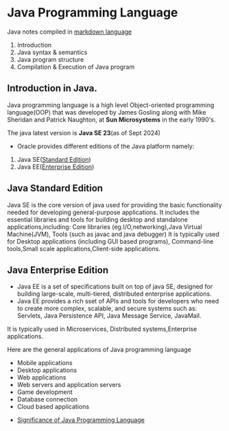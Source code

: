 # Java Programming Language
Java notes compiled in 
  [markdown language](https://www.markdownguide.org/cheat-sheet/)
1. Introduction
2. Java syntax & semantics
3. Java program structure
4. Compilation & Execution of Java program

## Introduction in Java.
Java programming language is a high level  Object-oriented programming language(OOP) that was developed by James Gosling along with Mike Sheridan and Patrick Naughton, at **Sun Microsystems** in the early 1990's.

The java latest version is **Java SE 23**(as of Sept 2024)

* Oracle provides different editions of the Java platform namely:
1. Java SE([Standard Edition](https://www.oracle.com/java/technologies/downloads/))
2. Java EE([Enterprise Edition](https://jakarta.ee/))

## Java Standard Edition
Java SE is the core version of java used for providing the basic functionality needed for developing general-purpose applications. It includes the essential libraries and tools for building desktop and standalone applications,including: Core libraries (eg.I/O,networking),Java Virtual Machine(JVM), Tools (such as javac and java debugger)
It is typically used for Desktop applications (including GUI based programs), Command-line tools,Small scale applications,Client-side applications.
## Java Enterprise Edition
* Java EE is a set of specifications built on top of java SE, designed for building large-scale, multi-tiered, distributed enterprise applications.
* Java EE provides a rich sset of APIs and tools for developers who need to create more complex, scalable, and secure systems such as: Servlets, Java Persistence API, Java Message Service, JavaMail.

It is typically used in Microservices, Distributed systems,Enterprise applications.

Here are the general applications of Java programming language
- Mobile applications
- Desktop applications
- Web applications
- Web servers and application servers
- Game development 
- Database connection
- Cloud based applications
* [Significance of Java Programming Language](https://www.geeksforgeeks.org/advantages-and-disadvantages-of-java-sockets/?ref=next_article_top)
```bash


 
 
